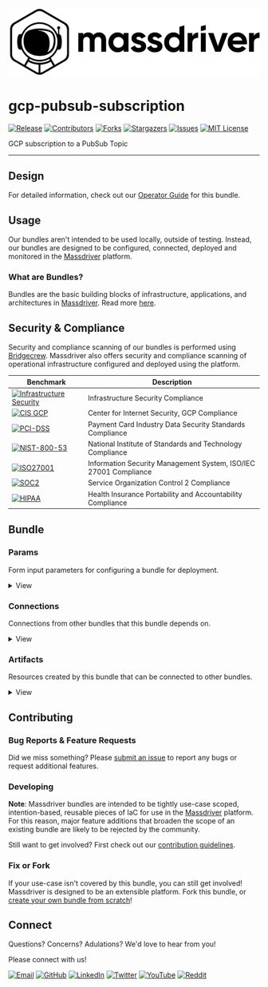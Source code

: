 




[![Massdriver][logo]][website]

# gcp-pubsub-subscription

[![Release][release_shield]][release_url]
[![Contributors][contributors_shield]][contributors_url]
[![Forks][forks_shield]][forks_url]
[![Stargazers][stars_shield]][stars_url]
[![Issues][issues_shield]][issues_url]
[![MIT License][license_shield]][license_url]

<!--
##### STILL NEED TO GET SLACK WORKING ###
[!["Slack Community"](%s)][slack]
-->


GCP subscription to a PubSub Topic


---

## Design

For detailed information, check out our [Operator Guide](operator.mdx) for this bundle.

## Usage

Our bundles aren't intended to be used locally, outside of testing. Instead, our bundles are designed to be configured, connected, deployed and monitored in the [Massdriver][website] platform.

### What are Bundles?

Bundles are the basic building blocks of infrastructure, applications, and architectures in [Massdriver][website]. Read more [here](https://docs.massdriver.cloud/concepts/bundles).

## Security & Compliance

<!-- COMPLIANCE:START -->

Security and compliance scanning of our bundles is performed using [Bridgecrew](https://www.bridgecrew.cloud/). Massdriver also offers security and compliance scanning of operational infrastructure configured and deployed using the platform.

| Benchmark | Description |
|--------|---------------|
| [![Infrastructure Security](https://www.bridgecrew.cloud/badges/github/massdriver-cloud/gcp-pubsub-subscription/general)](https://www.bridgecrew.cloud/link/badge?vcs=github&fullRepo=massdriver-cloud%2Fgcp-pubsub-subscription&benchmark=INFRASTRUCTURE+SECURITY) | Infrastructure Security Compliance |
| [![CIS GCP](https://www.bridgecrew.cloud/badges/github/massdriver-cloud/gcp-pubsub-subscription/cis_gcp)](https://www.bridgecrew.cloud/link/badge?vcs=github&fullRepo=massdriver-cloud%2Fgcp-pubsub-subscription&benchmark=CIS+GCP+V1.1) | Center for Internet Security, GCP Compliance |
| [![PCI-DSS](https://www.bridgecrew.cloud/badges/github/massdriver-cloud/gcp-pubsub-subscription/pci)](https://www.bridgecrew.cloud/link/badge?vcs=github&fullRepo=massdriver-cloud%2Fgcp-pubsub-subscription&benchmark=PCI-DSS+V3.2) | Payment Card Industry Data Security Standards Compliance |
| [![NIST-800-53](https://www.bridgecrew.cloud/badges/github/massdriver-cloud/gcp-pubsub-subscription/nist)](https://www.bridgecrew.cloud/link/badge?vcs=github&fullRepo=massdriver-cloud%2Fgcp-pubsub-subscription&benchmark=NIST-800-53) | National Institute of Standards and Technology Compliance |
| [![ISO27001](https://www.bridgecrew.cloud/badges/github/massdriver-cloud/gcp-pubsub-subscription/iso)](https://www.bridgecrew.cloud/link/badge?vcs=github&fullRepo=massdriver-cloud%2Fgcp-pubsub-subscription&benchmark=ISO27001) | Information Security Management System, ISO/IEC 27001 Compliance |
| [![SOC2](https://www.bridgecrew.cloud/badges/github/massdriver-cloud/gcp-pubsub-subscription/soc2)](https://www.bridgecrew.cloud/link/badge?vcs=github&fullRepo=massdriver-cloud%2Fgcp-pubsub-subscription&benchmark=SOC2)| Service Organization Control 2 Compliance |
| [![HIPAA](https://www.bridgecrew.cloud/badges/github/massdriver-cloud/gcp-pubsub-subscription/hipaa)](https://www.bridgecrew.cloud/link/badge?vcs=github&fullRepo=massdriver-cloud%2Fgcp-pubsub-subscription&benchmark=HIPAA) | Health Insurance Portability and Accountability Compliance |

<!-- COMPLIANCE:END -->

<!-- BEGINNING OF PRE-COMMIT-TERRAFORM DOCS HOOK -->
<!-- END OF PRE-COMMIT-TERRAFORM DOCS HOOK -->

## Bundle

### Params

Form input parameters for configuring a bundle for deployment.

<details>
<summary>View</summary>

<!-- PARAMS:START -->

**Params coming soon**

<!-- PARAMS:END -->

</details>

### Connections

Connections from other bundles that this bundle depends on.

<details>
<summary>View</summary>

<!-- CONNECTIONS:START -->

**Connections coming soon**

<!-- CONNECTIONS:END -->

</details>

### Artifacts

Resources created by this bundle that can be connected to other bundles.

<details>
<summary>View</summary>

<!-- ARTIFACTS:START -->

**Artifacts coming soon**

<!-- ARTIFACTS:END -->

</details>

## Contributing

<!-- CONTRIBUTING:START -->

### Bug Reports & Feature Requests

Did we miss something? Please [submit an issue](https://github.com/massdriver-cloud/gcp-pubsub-subscription/issues) to report any bugs or request additional features.

### Developing

**Note**: Massdriver bundles are intended to be tightly use-case scoped, intention-based, reusable pieces of IaC for use in the [Massdriver][website] platform. For this reason, major feature additions that broaden the scope of an existing bundle are likely to be rejected by the community.

Still want to get involved? First check out our [contribution guidelines](https://docs.massdriver.cloud/bundles/contributing).

### Fix or Fork

If your use-case isn't covered by this bundle, you can still get involved! Massdriver is designed to be an extensible platform. Fork this bundle, or [create your own bundle from scratch](https://docs.massdriver.cloud/bundles/development)!

<!-- CONTRIBUTING:END -->

## Connect

<!-- CONNECT:START -->

Questions? Concerns? Adulations? We'd love to hear from you!

Please connect with us!

[![Email][email_shield]][email_url]
[![GitHub][github_shield]][github_url]
[![LinkedIn][linkedin_shield]][linkedin_url]
[![Twitter][twitter_shield]][twitter_url]
[![YouTube][youtube_shield]][youtube_url]
[![Reddit][reddit_shield]][reddit_url]

<!-- markdownlint-disable -->

[logo]: https://raw.githubusercontent.com/massdriver-cloud/docs/main/static/img/logo-with-logotype-horizontal-400x110.svg
[docs]: https://docs.massdriver.cloud/?utm_source=github&utm_medium=readme&utm_campaign=gcp-pubsub-subscription&utm_content=docs
[website]: https://www.massdriver.cloud/?utm_source=github&utm_medium=readme&utm_campaign=gcp-pubsub-subscription&utm_content=website
[github]: https://github.com/massdriver-cloud?utm_source=github&utm_medium=readme&utm_campaign=gcp-pubsub-subscription&utm_content=github
[slack]: https://massdriverworkspace.slack.com/?utm_source=github&utm_medium=readme&utm_campaign=gcp-pubsub-subscription&utm_content=slack
[linkedin]: https://www.linkedin.com/company/massdriver/?utm_source=github&utm_medium=readme&utm_campaign=gcp-pubsub-subscription&utm_content=linkedin



[contributors_shield]: https://img.shields.io/github/contributors/massdriver-cloud/gcp-pubsub-subscription.svg?style=for-the-badge
[contributors_url]: https://github.com/massdriver-cloud/gcp-pubsub-subscription/graphs/contributors
[forks_shield]: https://img.shields.io/github/forks/massdriver-cloud/gcp-pubsub-subscription.svg?style=for-the-badge
[forks_url]: https://github.com/massdriver-cloud/gcp-pubsub-subscription/network/members
[stars_shield]: https://img.shields.io/github/stars/massdriver-cloud/gcp-pubsub-subscription.svg?style=for-the-badge
[stars_url]: https://github.com/massdriver-cloud/gcp-pubsub-subscription/stargazers
[issues_shield]: https://img.shields.io/github/issues/massdriver-cloud/gcp-pubsub-subscription.svg?style=for-the-badge
[issues_url]: https://github.com/massdriver-cloud/gcp-pubsub-subscription/issues
[release_url]: https://github.com/massdriver-cloud/gcp-pubsub-subscription/releases/latest
[release_shield]: https://img.shields.io/github/release/massdriver-cloud/gcp-pubsub-subscription.svg?style=for-the-badge
[license_shield]: https://img.shields.io/github/license/massdriver-cloud/gcp-pubsub-subscription.svg?style=for-the-badge
[license_url]: https://github.com/massdriver-cloud/gcp-pubsub-subscription/blob/main/LICENSE


[email_url]: mailto:support@massdriver.cloud
[email_shield]: https://img.shields.io/badge/email-Massdriver-black.svg?style=for-the-badge&logo=mail.ru&color=000000
[github_url]: mailto:support@massdriver.cloud
[github_shield]: https://img.shields.io/badge/follow-Github-black.svg?style=for-the-badge&logo=github&color=181717
[linkedin_url]: https://linkedin.com/in/massdriver-cloud
[linkedin_shield]: https://img.shields.io/badge/follow-LinkedIn-black.svg?style=for-the-badge&logo=linkedin&color=0A66C2
[twitter_url]: https://twitter.com/massdriver?utm_source=github&utm_medium=readme&utm_campaign=gcp-pubsub-subscription&utm_content=twitter
[twitter_shield]: https://img.shields.io/badge/follow-Twitter-black.svg?style=for-the-badge&logo=twitter&color=1DA1F2
[discourse_url]: https://community.massdriver.cloud?utm_source=github&utm_medium=readme&utm_campaign=gcp-pubsub-subscription&utm_content=discourse
[discourse_shield]: https://img.shields.io/badge/join-Discourse-black.svg?style=for-the-badge&logo=discourse&color=000000
[youtube_url]: https://www.youtube.com/channel/UCfj8P7MJcdlem2DJpvymtaQ
[youtube_shield]: https://img.shields.io/badge/subscribe-Youtube-black.svg?style=for-the-badge&logo=youtube&color=FF0000
[reddit_url]: https://www.reddit.com/r/massdriver
[reddit_shield]: https://img.shields.io/badge/subscribe-Reddit-black.svg?style=for-the-badge&logo=reddit&color=FF4500

<!-- markdownlint-restore -->

<!-- CONNECT:END -->
